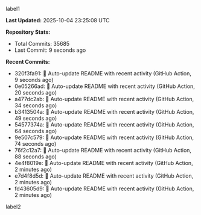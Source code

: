 
label1 
<!-- ACTIVITY_START -->
**Last Updated:** 2025-10-04 23:25:08 UTC

**Repository Stats:**
- Total Commits: 35685
- Last Commit: 9 seconds ago

**Recent Commits:**
- 320f3fa91: 🤖 Auto-update README with recent activity (GitHub Action, 9 seconds ago)
- 0e05266ad: 🤖 Auto-update README with recent activity (GitHub Action, 20 seconds ago)
- a477dc2ab: 🤖 Auto-update README with recent activity (GitHub Action, 34 seconds ago)
- b3413504a: 🤖 Auto-update README with recent activity (GitHub Action, 49 seconds ago)
- 54577374a: 🤖 Auto-update README with recent activity (GitHub Action, 64 seconds ago)
- 9e507c579: 🤖 Auto-update README with recent activity (GitHub Action, 74 seconds ago)
- 76f2c12a7: 🤖 Auto-update README with recent activity (GitHub Action, 88 seconds ago)
- 4e4f8019e: 🤖 Auto-update README with recent activity (GitHub Action, 2 minutes ago)
- e7d4f8d5d: 🤖 Auto-update README with recent activity (GitHub Action, 2 minutes ago)
- fd43605d9: 🤖 Auto-update README with recent activity (GitHub Action, 2 minutes ago)
<!-- ACTIVITY_END -->

label2
